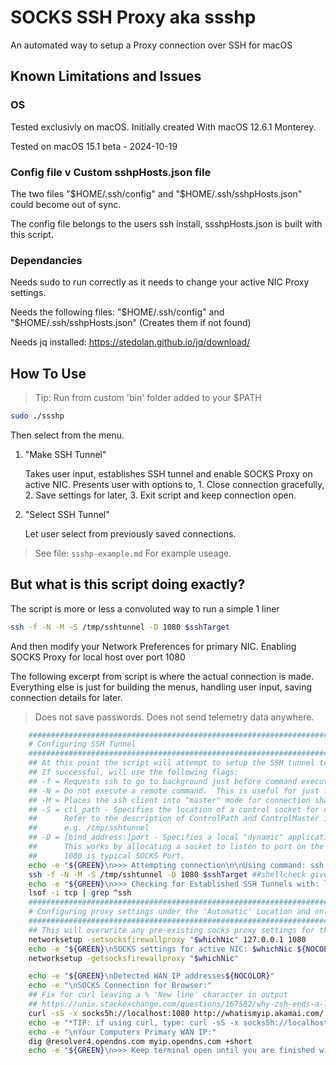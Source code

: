 # SOCKS SSH Proxy aka ssshp

An automated way to setup a Proxy connection over SSH for macOS

## Known Limitations and Issues

### OS

Tested exclusivly on macOS. Initially created With macOS 12.6.1 Monterey.

Tested on macOS 15.1 beta - 2024-10-19

### Config file v Custom sshpHosts.json file

The two files "$HOME/.ssh/config" and "$HOME/.ssh/sshpHosts.json" could become out of sync.

The config file belongs to the users ssh install, ssshpHosts.json is built with this script.

### Dependancies

Needs sudo to run correctly as it needs to change your active NIC Proxy settings.

Needs the following files: "$HOME/.ssh/config" and "$HOME/.ssh/sshpHosts.json" (Creates them if not found)

Needs jq installed: <https://stedolan.github.io/jq/download/>

## How To Use

>Tip: Run from custom 'bin' folder added to your $PATH

```sh
sudo ./ssshp
```

Then select from the menu.

1. "Make SSH Tunnel"

    Takes user input, establishes SSH tunnel and enable SOCKS Proxy on active NIC.
    Presents user with options to, 1. Close connection gracefully, 2. Save settings for later, 3. Exit script and keep connection open.

2. "Select SSH Tunnel"

    Let user select from previously saved connections.

>See file: `ssshp-example.md` For example useage.

## But what is this script doing exactly?

The script is more or less a convoluted way to run a simple 1 liner

```sh
ssh -f -N -M -S /tmp/sshtunnel -D 1080 $sshTarget
```

And then modify your Network Preferences for primary NIC. Enabling SOCKS Proxy for local host over port 1080

The following excerpt from script is where the actual connection is made. Everything else is just for building the menus, handling user input, saving connection details for later.

>Does not save passwords. Does not send telemetry data anywhere.

```sh
    ################################################################################################
    # Configuring SSH Tunnel                                                                       #
    ################################################################################################
    ## At this point the script will attempt to setup the SSH tunnel to target host.
    ## If successful, will use the following flags:
    ## -f = Requests ssh to go to background just before command execution.  This is useful if ssh is going to ask for passwords or passphrases
    ## -N = Do not execute a remote command.  This is useful for just forwarding ports.
    ## -M = Places the ssh client into "master" mode for connection sharing.
    ## -S = ctl_path - Specifies the location of a control socket for connection sharing, or the string "none" to disable connection sharing
    ##      Refer to the description of ControlPath and ControlMaster in ssh_config(5) for details.
    ##      e.g. /tmp/sshtunnel
    ## -D = [bind_address:]port - Specifies a local "dynamic" application-level port forwarding. 
    ##      This works by allocating a socket to listen to port on the local side
    ##      1080 is typical SOCKS Port.
    echo -e "${GREEN}\n>>> Attempting connection\n\nUsing command: ssh -f -N -M -S /tmp/sshtunnel -D 1080 $sshTarget ${NOCOLOR}\n"
    ssh -f -N -M -S /tmp/sshtunnel -D 1080 $sshTarget ##shellcheck gives an 'error', but we want word splitting here.
    echo -e "${GREEN}\n>>> Checking for Established SSH Tunnels with: lsof -i tcp | grep ^ssh ${NOCOLOR}"
    lsof -i tcp | grep ^ssh
    ################################################################################################
    # Configuring proxy settings under the 'Automatic' Location and only on the currently used NIC #
    ################################################################################################
    ## This will overwrite any pre-existing socks proxy settings for the targeted NIC
    networksetup -setsocksfirewallproxy "$whichNic" 127.0.0.1 1080
    echo -e "${GREEN}\nSOCKS settings for active NIC: $whichNic ${NOCOLOR}"
    networksetup -getsocksfirewallproxy "$whichNic"

    echo -e "${GREEN}\nDetected WAN IP addresses${NOCOLOR}"
    echo -e "\nSOCKS Connection for Browser:"
    ## Fix for curl leaving a % 'New line' character in output
    ## https://unix.stackexchange.com/questions/167582/why-zsh-ends-a-line-with-a-highlighted-percent-symbol
    curl -sS -x socks5h://localhost:1080 http://whatismyip.akamai.com/ ; echo
    echo -e "*TIP: if using curl, type: curl -sS -x socks5h://localhost:1080 http://whatismyip.akamai.com/ ; echo"
    echo -e "\nYour Computers Primary WAN IP:"
    dig @resolver4.opendns.com myip.opendns.com +short
    echo -e "${GREEN}\n>>> Keep terminal open until you are finished with SOCKS Proxy\n\nWhen ready select from options below${NOCOLOR}"
```
